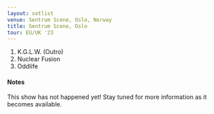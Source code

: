 ```yaml
---
layout: setlist
venue: Sentrum Scene, Oslo, Norway
title: Sentrum Scene, Oslo
tour: EU/UK '23
---
```


1. K.G.L.W. (Outro)
2. Nuclear Fusion
3. Oddlife

<!--snippet-->


#### Notes

This show has not happened yet! Stay tuned for more information as it becomes available.
